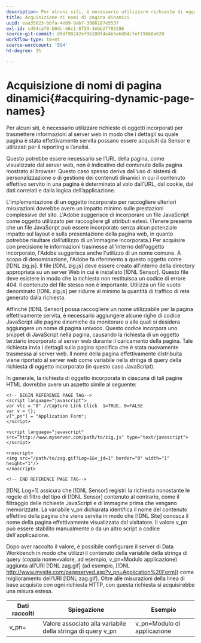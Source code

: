 ```yaml
---
description: Per alcuni siti, è necessario utilizzare richieste di oggetti incorporati per trasmettere informazioni al server web in modo che i dettagli su quale pagina è stata effettivamente servita possano essere acquisiti da Sensor e utilizzati per il reporting e l’analisi.
title: Acquisizione di nomi di pagina dinamici
uuid: eaa35023-bbfa-4eb9-9ab7-3986187e5537
exl-id: cd94caf0-b0dc-46c1-8f59-3ebb2f703286
source-git-commit: d9df90242ef96188f4e4b5e6d04cfef196b0a628
workflow-type: tm+mt
source-wordcount: '594'
ht-degree: 1%

---
```


# Acquisizione di nomi di pagina dinamici{#acquiring-dynamic-page-names}

Per alcuni siti, è necessario utilizzare richieste di oggetti incorporati per trasmettere informazioni al server web in modo che i dettagli su quale pagina è stata effettivamente servita possano essere acquisiti da Sensor e utilizzati per il reporting e l’analisi.

Questo potrebbe essere necessario se l’URL della pagina, come visualizzato dal server web, non è indicativo del contenuto della pagina mostrato al browser. Questo caso spesso deriva dall’uso di sistemi di personalizzazione o di gestione dei contenuti dinamici in cui il contenuto effettivo servito in una pagina è determinato al volo dall’URL, dal cookie, dai dati correlati e dalla logica dell’applicazione.

L’implementazione di un oggetto incorporato per raccogliere ulteriori misurazioni dovrebbe avere un impatto minimo sulle prestazioni complessive del sito. L&#39;Adobe suggerisce di incorporare un file JavaScript come oggetto utilizzato per raccogliere gli attributi estesi. (Tenere presente che un file JavaScript può essere incorporato senza alcun potenziale impatto sul layout e sulla presentazione della pagina web, in quanto potrebbe risultare dall’utilizzo di un’immagine incorporata.) Per acquisire con precisione le informazioni trasmesse all&#39;interno dell&#39;oggetto incorporato, l&#39;Adobe suggerisce anche l&#39;utilizzo di un nome comune. A scopo di denominazione, l&#39;Adobe fa riferimento a questo oggetto come [!DNL zig.js]. Il file [!DNL zig.js] deve essere creato all&#39;interno della directory appropriata su un server Web in cui è installato [!DNL Sensor]. Questo file deve esistere in modo che la richiesta non restituisca un codice di errore 404. Il contenuto del file stesso non è importante. Utilizza un file vuoto denominato [!DNL zig.js] per ridurre al minimo la quantità di traffico di rete generato dalla richiesta.

Affinché [!DNL Sensor] possa raccogliere un nome utilizzabile per la pagina effettivamente servita, è necessario aggiungere alcune righe di codice JavaScript alle pagine dinamiche da monitorare o alle quali si desidera aggiungere un nome di pagina univoco. Questo codice incorpora uno snippet di JavaScript nella pagina, causando la richiesta di un oggetto terziario incorporato al server web durante il caricamento della pagina. Tale richiesta invia i dettagli sulla pagina specifica che è stata nuovamente trasmessa al server web. Il nome della pagina effettivamente distribuita viene riportato al server web come variabile nella stringa di query della richiesta di oggetto incorporato (in questo caso JavaScript).

In generale, la richiesta di oggetto incorporata in ciascuna di tali pagine HTML dovrebbe avere un aspetto simile al seguente:

```
<!-- BEGIN REFERENCE PAGE TAG--> 
<script language="javascript"> 
var vlc = "0" //Capture Link Click  1=TRUE, 0=FALSE 
var v = {}; 
v["_pn"] = "Application Form"; 
</script> 
 
<script language="javascript" src=”http://www.myserver.com/path/to/zig.js" type="text/javascript"></script> 
 
<noscript> 
<img src="/path/to/zag.gif?Log=1&v_jd=1" border="0" width="1" height="1"/> 
</noscript> 
 
<!-- END REFERENCE PAGE TAG-->
```

[!DNL Log=1] assicura che  [!DNL Sensor] registri la richiesta nonostante le regole di filtro del tipo di  [!DNL Sensor] contenuto al contrario, come il filtraggio delle richieste JavaScript e di immagine prima che vengano memorizzate. La variabile v_pn dichiarata identifica il nome del contenuto effettivo della pagina che viene servita in modo che [!DNL Site] conosca il nome della pagina effettivamente visualizzata dal visitatore. Il valore v_pn può essere stabilito manualmente o da un altro script o codice dell&#39;applicazione.

Dopo aver raccolto il valore, è possibile configurare il server di Data Workbench in modo che utilizzi il contenuto della variabile della stringa di query (coppia nome=valore, ad esempio, v_pn=Modulo applicazione) aggiunta all’URI [!DNL zag.gif] (ad esempio, [!DNL http://www.mysite.com/pageserved.asp?v_pn=Application%20Form]) come miglioramento dell’URI [!DNL zag.gif]. Oltre alle misurazioni della linea di base acquisite con ogni richiesta HTTP, con questa richiesta si acquisirebbe una misura estesa.

| Dati raccolti | Spiegazione | Esempio |
|---|---|---|
| v_pn= | Valore associato alla variabile della stringa di query v_pn | v_pn=Modulo di applicazione |
